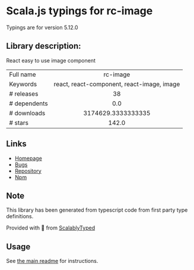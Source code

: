 
# Scala.js typings for rc-image

Typings are for version 5.12.0

## Library description:
React easy to use image component

|                    |                 |
| ------------------ | :-------------: |
| Full name          | rc-image |
| Keywords           | react, react-component, react-image, image |
| # releases         | 38 |
| # dependents       | 0.0 |
| # downloads        | 3174629.3333333335 |
| # stars            | 142.0 |

## Links
- [Homepage](http://github.com/react-component/image)
- [Bugs](http://github.com/react-component/image/issues)
- [Repository](https://github.com/react-component/image)
- [Npm](https://www.npmjs.com/package/rc-image)
    


## Note
This library has been generated from typescript code from first party type definitions.

Provided with :purple_heart: from [ScalablyTyped](https://github.com/oyvindberg/ScalablyTyped)

## Usage
See [the main readme](../../readme.md) for instructions.


